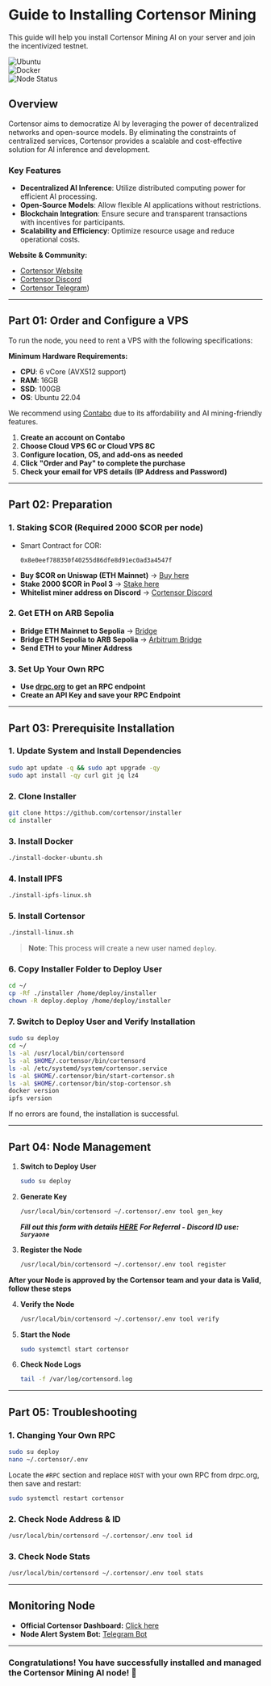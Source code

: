 # Guide to Installing Cortensor Mining

This guide will help you install Cortensor Mining AI on your server and join the incentivized testnet.

![Ubuntu](https://img.shields.io/badge/Ubuntu-22.04-orange)  
![Docker](https://img.shields.io/badge/Tool-Docker-blue)  
![Node Status](https://img.shields.io/badge/Node%20Status-Active-brightgreen)

## **Overview**
Cortensor aims to democratize AI by leveraging the power of decentralized networks and open-source models. By eliminating the constraints of centralized services, Cortensor provides a scalable and cost-effective solution for AI inference and development.

### **Key Features**
- **Decentralized AI Inference**: Utilize distributed computing power for efficient AI processing.
- **Open-Source Models**: Allow flexible AI applications without restrictions.
- **Blockchain Integration**: Ensure secure and transparent transactions with incentives for participants.
- **Scalability and Efficiency**: Optimize resource usage and reduce operational costs.

**Website & Community:**
- [Cortensor Website](https://cortensor.network/)
- [Cortensor Discord](https://discord.gg/cortensor)
- [Cortensor Telegram](https://t.me/CortensorNetwork))

---

## **Part 01: Order and Configure a VPS**
To run the node, you need to rent a VPS with the following specifications:

**Minimum Hardware Requirements:**
- **CPU**: 6 vCore (AVX512 support)
- **RAM**: 16GB
- **SSD**: 100GB
- **OS**: Ubuntu 22.04

We recommend using [Contabo](https://contabo.com) due to its affordability and AI mining-friendly features.

1. **Create an account on Contabo**
2. **Choose Cloud VPS 6C or Cloud VPS 8C**
3. **Configure location, OS, and add-ons as needed**
4. **Click "Order and Pay" to complete the purchase**
5. **Check your email for VPS details (IP Address and Password)**

---

## **Part 02: Preparation**
### **1. Staking $COR (Required 2000 $COR per node)**
- Smart Contract for COR:
  ```
  0x8e0eef788350f40255d86dfe8d91ec0ad3a4547f
  ```
- **Buy $COR on Uniswap (ETH Mainnet)** → [Buy here](https://app.uniswap.org/)
- **Stake 2000 $COR in Pool 3** → [Stake here](https://stake.cortensor.network/)
- **Whitelist miner address on Discord** → [Cortensor Discord](https://discord.com/channels/1261511806350790767/1302949161011773491)

### **2. Get ETH on ARB Sepolia**
- **Bridge ETH Mainnet to Sepolia** → [Bridge](https://testnetbridge.com/sepolia)
- **Bridge ETH Sepolia to ARB Sepolia** → [Arbitrum Bridge](https://bridge.arbitrum.io/)
- **Send ETH to your Miner Address**

### **3. Set Up Your Own RPC**
- **Use [drpc.org](https://drpc.org) to get an RPC endpoint**
- **Create an API Key and save your RPC Endpoint**

---

## **Part 03: Prerequisite Installation**
### **1. Update System and Install Dependencies**
```bash
sudo apt update -q && sudo apt upgrade -qy
sudo apt install -qy curl git jq lz4
```

### **2. Clone Installer**
```bash
git clone https://github.com/cortensor/installer
cd installer
```

### **3. Install Docker**
```bash
./install-docker-ubuntu.sh
```

### **4. Install IPFS**
```bash
./install-ipfs-linux.sh
```

### **5. Install Cortensor**
```bash
./install-linux.sh
```
> **Note**: This process will create a new user named `deploy`.

### **6. Copy Installer Folder to Deploy User**
```bash
cd ~/
cp -Rf ./installer /home/deploy/installer
chown -R deploy.deploy /home/deploy/installer
```

### **7. Switch to Deploy User and Verify Installation**
```bash
sudo su deploy
cd ~/
ls -al /usr/local/bin/cortensord
ls -al $HOME/.cortensor/bin/cortensord
ls -al /etc/systemd/system/cortensor.service
ls -al $HOME/.cortensor/bin/start-cortensor.sh
ls -al $HOME/.cortensor/bin/stop-cortensor.sh
docker version
ipfs version
```

If no errors are found, the installation is successful.

---

## **Part 04: Node Management**
1. **Switch to Deploy User**
   ```bash
   sudo su deploy
   ```
2. **Generate Key**
   ```bash
   /usr/local/bin/cortensord ~/.cortensor/.env tool gen_key
   ```
   ***Fill out this form with details [HERE](https://docs.google.com/forms/u/0/d/e/1FAIpQLSfNEGWnWO10pnMPu5uX6yk4mZ9qf4fOxvTqcsFaO9V88OQFJw/formResponse)***
   ***For Referral - Discord ID use:  `Suryaone`***
   
4. **Register the Node**
   ```bash
   /usr/local/bin/cortensord ~/.cortensor/.env tool register
   ```
**After your Node is approved by the Cortensor team and your data is Valid, follow these steps**
   
4. **Verify the Node**
   ```bash
   /usr/local/bin/cortensord ~/.cortensor/.env tool verify
   ```
5. **Start the Node**
   ```bash
   sudo systemctl start cortensor
   ```
6. **Check Node Logs**
   ```bash
   tail -f /var/log/cortensord.log
   ```

---

## **Part 05: Troubleshooting**
### **1. Changing Your Own RPC**
```bash
sudo su deploy
nano ~/.cortensor/.env
```
Locate the `#RPC` section and replace `HOST` with your own RPC from drpc.org, then save and restart:
```bash
sudo systemctl restart cortensor
```

### **2. Check Node Address & ID**
```bash
/usr/local/bin/cortensord ~/.cortensor/.env tool id
```

### **3. Check Node Stats**
```bash
/usr/local/bin/cortensord ~/.cortensor/.env tool stats
```

---

## **Monitoring Node**
- **Official Cortensor Dashboard:** [Click here](https://dashboard-devnet3.cortensor.network/nodestats)
- **Node Alert System Bot:** [Telegram Bot](https://t.me/Cortensor_BOT)

---

### **Congratulations! You have successfully installed and managed the Cortensor Mining AI node! 🚀**

